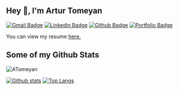 ## Hey 👋, I'm Artur Tomeyan
[![Gmail Badge](https://img.shields.io/badge/-tomeyan.artur@gmail.com-c14438?style=flat&logo=Gmail&logoColor=white&link=mailto:tomeyan.artur@gmail.com)](mailto:tomeyan.artur@gmail.com) 
[![Linkedin Badge](https://img.shields.io/badge/-arturtomeyan-0072b1?style=flat&logo=Linkedin&logoColor=white&link=https://www.linkedin.com/in/arturtomeyan/)](https://www.linkedin.com/in/arturtomeyan/) [![Github Badge](https://img.shields.io/badge/-ATomeyan-grey?style=flat&logo=github&logoColor=white&link=https://github.com/ATomeyan/)](https://www.github.com/ATomeyan/) [![Portfolio Badge](https://img.shields.io/badge/portfolio-web-blue?style=flat&link=ATomeyan@github.io/)](ATomeyan@github.io/) <p align='left'> You can view my resume <a href='https://staff.am/en/profile/artur-tomeyan-d50e4e4522 ' target=_blank><u>here</u>.</a></p>
## Some of my Github Stats
<p align=left> <img src=https://komarev.com/ghpvc/?username=ATomeyan alt=ATomeyan /> </p>

[![Github stats](https://github-readme-stats.vercel.app/api?username=ATomeyan&show_icons=true&include_all_commits=true)](https://github.com/ATomeyan/github-readme-stats)
[![Top Langs](https://github-readme-stats.vercel.app/api/top-langs/?username=ATomeyan&layout=compact)](https://github.com/ATomeyan/github-readme-stats)
